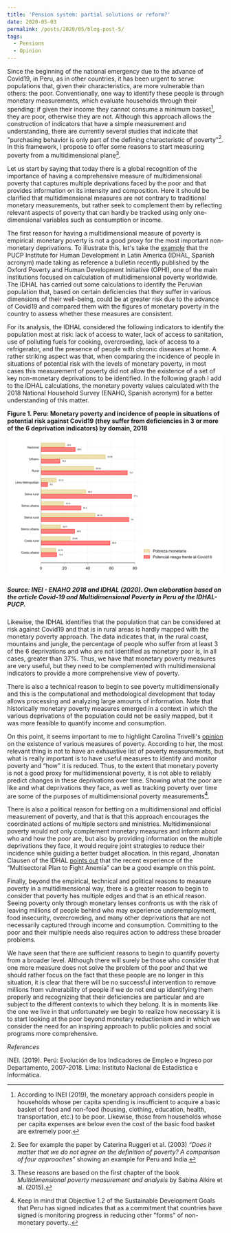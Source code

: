 ```yaml
---
title: 'Pension system: partial solutions or reform?'
date: 2020-05-03
permalink: /posts/2020/05/blog-post-5/
tags:
  - Pensions
  - Opinion
---
```




Since the beginning of the national emergency due to the advance of Covid19, in Peru, as in other countries, it has been urgent to serve populations that, given their characteristics, are more vulnerable than others: the poor. Conventionally, one way to identify these people is through monetary measurements, which evaluate households through their spending: if given their income they cannot consume a minimum basket[^1], they are poor, otherwise they are not. Although this approach allows the construction of indicators that have a simple measurement and understanding, there are currently several studies that indicate that "purchasing behavior is only part of the defining characteristic of poverty"[^2]. In this framework, I propose to offer some reasons to start measuring poverty from a multidimensional plane[^3].

Let us start by saying that today there is a global recognition of the importance of having a comprehensive measure of multidimensional poverty that captures multiple deprivations faced by the poor and that provides information on its intensity and composition. Here it should be clarified that multidimensional measures are not contrary to traditional monetary measurements, but rather seek to complement them by reflecting relevant aspects of poverty that can hardly be tracked using only one-dimensional variables such as consumption or income.

The first reason for having a multidimensional measure of poverty is empirical: monetary poverty is not a good proxy for the most important non-monetary deprivations. To illustrate this, let's take the [example](http://blog.pucp.edu.pe/blog/idhal/2020/04/19/covid-19-y-pobreza-multidimensional-en-el-peru/) that the PUCP Institute for Human Development in Latin America (IDHAL, Spanish acronym) made taking as reference a bulletin recently published by the Oxford Poverty and Human Development Initiative (OPHI), one of the main institutions focused on calculation of multidimensional poverty worldwide. The IDHAL has carried out some calculations to identify the Peruvian population that, based on certain deficiencies that they suffer in various dimensions of their well-being, could be at greater risk due to the advance of Covid19 and compared them with the figures of monetary poverty in the country to assess whether these measures are consistent.

For its analysis, the IDHAL considered the following indicators to identify the population most at risk: lack of access to water, lack of access to sanitation, use of polluting fuels for cooking, overcrowding, lack of access to a refrigerator, and the presence of people with chronic diseases at home. A rather striking aspect was that, when comparing the incidence of people in situations of potential risk with the levels of monetary poverty, in most cases this measurement of poverty did not allow the existence of a set of key non-monetary deprivations to be identified. In the following graph I add to the IDHAL calculations, the monetary poverty values calculated with the 2018 National Household Survey (ENAHO, Spanish acronym) for a better understanding of this matter.

**Figure 1. Peru: Monetary poverty and incidence of people in situations of potential risk against Covid19 (they suffer from deficiencies in 3 or more of the 6 deprivation indicators) by domain, 2018**
![Editing a markdown file for a talk](/images/post4graph1.png)
##### Source: INEI - ENAHO 2018 and IDHAL (2020). Own elaboration based on the article *Covid-19 and Multidimensional Poverty in Peru* of the IDHAL-PUCP.

Likewise, the IDHAL identifies that the population that can be considered at risk against Covid19 and that is in rural areas is hardly mapped with the monetary poverty approach. The data indicates that, in the rural coast, mountains and jungle, the percentage of people who suffer from at least 3 of the 6 deprivations and who are not identified as monetary poor is, in all cases, greater than 37%. Thus, we have that monetary poverty measures are very useful, but they need to be complemented with multidimensional indicators to provide a more comprehensive view of poverty.

There is also a technical reason to begin to see poverty multidimensionally and this is the computational and methodological development that today allows processing and analyzing large amounts of information. Note that historically monetary poverty measures emerged in a context in which the various deprivations of the population could not be easily mapped, but it was more feasible to quantify income and consumption.

On this point, it seems important to me to highlight Carolina Trivelli's [opinion](https://elcomercio.pe/economia/opinion/cuantas-medidas-de-pobreza-necesitamos-por-carolina-trivelli-opinion-noticia/) on the existence of various measures of poverty. According to her, the most relevant thing is not to have an exhaustive list of poverty measurements, but what is really important is to have useful measures to identify and monitor poverty and “how” it is reduced. Thus, to the extent that monetary poverty is not a good proxy for multidimensional poverty, it is not able to reliably predict changes in these deprivations over time. Showing what the poor are like and what deprivations they face, as well as tracking poverty over time are some of the purposes of multidimensional poverty measurements[^4].

There is also a political reason for betting on a multidimensional and official measurement of poverty, and that is that this approach encourages the coordinated actions of multiple sectors and ministries. Multidimensional poverty would not only complement monetary measures and inform about who and how the poor are, but also by providing information on the multiple deprivations they face, it would require joint strategies to reduce their incidence while guiding a better budget allocation. In this regard, Jhonatan Clausen of the IDHAL [points out](http://blog.pucp.edu.pe/blog/idhal/2020/03/01/sirve-para-algo-una-medida-oficial-de-pobreza-multidimensional-en-el-peru/) that the recent experience of the “Multisectoral Plan to Fight Anemia” can be a good example on this point.

Finally, beyond the empirical, technical and political reasons to measure poverty in a multidimensional way, there is a greater reason to begin to consider that poverty has multiple edges and that is an ethical reason. Seeing poverty only through monetary lenses confronts us with the risk of leaving millions of people behind who may experience underemployment, food insecurity, overcrowding, and many other deprivations that are not necessarily captured through income and consumption. Committing to the poor and their multiple needs also requires action to address these broader problems.

We have seen that there are sufficient reasons to begin to quantify poverty from a broader level. Although there will surely be those who consider that one more measure does not solve the problem of the poor and that we should rather focus on the fact that these people are no longer in this situation, it is clear that there will be no successful intervention to remove millions from vulnerability of people if we do not end up identifying them properly and recognizing that their deficiencies are particular and are subject to the different contexts to which they belong. It is in moments like the one we live in that unfortunately we begin to realize how necessary it is to start looking at the poor beyond monetary reductionism and in which we consider the need for an inspiring approach to public policies and social programs more comprehensive.

[^1]: According to INEI (2019), the monetary approach considers people in households whose per capita spending is insufficient to acquire a basic basket of food and non-food (housing, clothing, education, health, transportation, etc.) to be poor. Likewise, those from households whose per capita expenses are below even the cost of the basic food basket are extremely poor.

[^2]: See for example the paper by Caterina Ruggeri et al. (2003) *“Does it matter that we do not agree on the definition of poverty? A comparison of four approaches”* showing an example for Peru and India.

[^3]: These reasons are based on the first chapter of the book *Multidimensional poverty measurement and analysis* by Sabina Alkire et al. (2015).

[^4]: Keep in mind that Objective 1.2 of the Sustainable Development Goals that Peru has signed indicates that as a commitment that countries have signed is monitoring progress in reducing other "forms" of non-monetary poverty..

*References*

INEI. (2019). Perú: Evolución de los Indicadores de Empleo e Ingreso por Departamento, 2007-2018. Lima: Instituto Nacional de Estadística e Informática.
